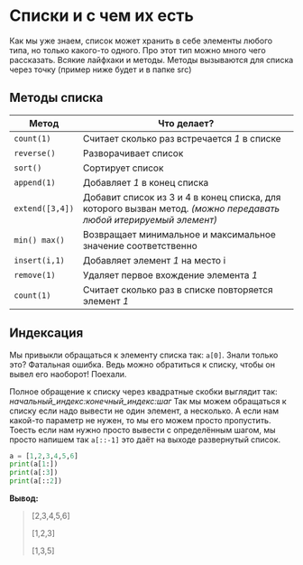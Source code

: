 # Списки и с чем их есть
Как мы уже знаем, список может хранить в себе элементы любого типа, но только какого-то одного. Про этот тип можно много чего рассказать. Всякие лайфхаки и методы. Методы вызываются для списка через точку (пример ниже будет и в папке src)

## Методы списка
|Метод|Что делает?|
|-|----------|
|`count(1)`|Считает сколько раз встречается *1* в списке|
|`reverse()`|Разворачивает список|
|`sort()`|Сортирует список|
|`append(1)`|Добавляет *1* в конец списка|
|`extend([3,4])`|Добавит список из 3 и 4 в конец списка, для которого вызван метод. *(можно передавать любой итерируемый элемент)*|
|`min() max()`|Возвращает минимальное и максимальное значение соответственно|
|`insert(i,1)`|Добавляет элемент *1* на место i|
|`remove(1)`|Удаляет первое вхождение элемента *1*|
|`count(1)`|Считает сколько раз в списке повторяется элемент *1*|

## Индексация
Мы привыкли обращаться к элементу списка так: `a[0]`. Знали только это? Фатальная ошибка. Ведь можно обратиться к списку, чтобы он вывел его наоборот! Поехали.

Полное обращение к списку через квадратные скобки выглядит так: *начальный_индекс:конечный_индекс:шаг* Так мы можем обращаться к списку если надо вывести не один элемент, а несколько. А если нам какой-то параметр не нужен, то мы его можем просто пропустить. Тоесть если нам нужно просто вывести с определённым шагом, мы просто напишем так `a[::-1]` это даёт на выходе развернутый список.

```python
a = [1,2,3,4,5,6]
print(a[1:])
print(a[:3])
print(a[::2])
```
**Вывод:**
>\[2,3,4,5,6]
>
>\[1,2,3]
>
>\[1,3,5]
